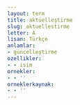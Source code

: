```yaml
---
layout: term
title: aktüelleştirme
slug: aktuellestirme
letter: A
lisan: Türkçe
anlamlar:
- güncelleştirme
ozellikler:
- - isim
ornekler:
- - ''
orneklerkaynak:
- - ''
---
```

